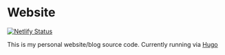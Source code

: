 # Website

[![Netlify Status](https://api.netlify.com/api/v1/badges/8d94ef8b-7ce6-46a3-a259-28e36372cd45/deploy-status)](https://app.netlify.com/sites/natesblog/deploys)

This is my personal website/blog source code. Currently running via [Hugo](https://gohugo.io)
